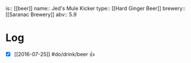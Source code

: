 is:: [[beer]]
name:: Jed's Mule Kicker
type:: [[Hard Ginger Beer]]
brewery:: [[Saranac Brewery]]
abv:: 5.9

# Log
- [x] [[2016-07-25]] #do/drink/beer 👍
